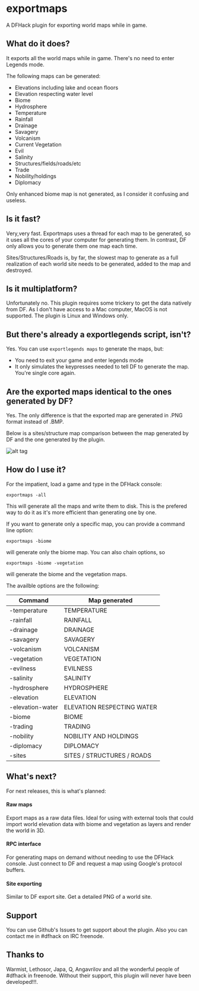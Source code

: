 # **exportmaps**
A DFHack plugin for exporting world maps while in game.

## What do it does?
It exports all the world maps while in game. There's no need to enter Legends mode.

The following maps can be generated:
* Elevations including lake and ocean floors
* Elevation respecting water level
* Biome
* Hydrosphere
* Temperature
* Rainfall
* Drainage
* Savagery
* Volcanism
* Current Vegetation
* Evil
* Salinity
* Structures/fields/roads/etc
* Trade
* Nobility/holdings
* Diplomacy

Only enhanced biome map is not generated, as I consider it confusing and useless.

## Is it fast?
Very,very fast. Exportmaps uses a thread for each map to be generated, so it uses all the cores of your computer for generating them.
In contrast, DF only allows you to generate them one map each time.

Sites/Structures/Roads is, by far, the slowest map to generate as a full realization of each world site needs to be generated, added to the map and destroyed.

## Is it multiplatform?

Unfortunately no. This plugin requires some trickery to get the data natively from DF. As I don't have access to a Mac computer, MacOS is not supported.
The plugin is Linux and Windows only.


## But there's already a exportlegends script, isn't?
Yes. You can use `exportlegends maps` to generate the maps, but:

* You need to exit your game and enter legends mode
* It only simulates the keypresses needed to tell DF to generate the map. You're single core again.

## Are the exported maps identical to the ones generated by DF?
Yes. The only difference is that the exported map are generated in .PNG format instead of .BMP. 

Below is a sites/structure map comparison between the map generated by DF and the one generated by the plugin.

![alt tag](https://github.com/ragundo/exportmaps/blob/master/docs/xites.png)

## How do I use it?
For the impatient, load a game and type in the DFHack console:

`exportmaps -all`

This will generate all the maps and write them to disk. This is the prefered way to do it as it's more efficient than generating one by one.

If you want to generate only a specific map, you can provide a command line option:

`exportmaps -biome`


will generate only the biome map. You can also chain options, so

`exportmaps -biome -vegetation`

will generate the biome and the vegetation maps.

The availble options are the following:

| Command | Map generated |
| --- | --- |
| -temperature     | TEMPERATURE |
| -rainfall        | RAINFALL |
| -drainage        | DRAINAGE |
| -savagery        | SAVAGERY |
| -volcanism       | VOLCANISM |                           
| -vegetation      | VEGETATION |
| -evilness        | EVILNESS |
| -salinity        | SALINITY |
| -hydrosphere     | HYDROSPHERE |
| -elevation       | ELEVATION |
| -elevation-water | ELEVATION RESPECTING WATER |
| -biome           | BIOME |
| -trading         | TRADING |                  
| -nobility        | NOBILITY AND HOLDINGS |
| -diplomacy       | DIPLOMACY |                                
| -sites           | SITES / STRUCTURES / ROADS |



## What's next?
For next releases, this is what's planned:

#### Raw maps
Export maps as a raw data files. Ideal for using with external tools that could import world elevation data
with biome and vegetation as layers and render the world in 3D.

#### RPC interface
For generating maps on demand without needing to use the DFHack console. Just connect to DF and request a map using Google's protocol buffers.

#### Site exporting
Similar to DF export site. Get a detailed PNG of a world site.

## Support
You can use Github's Issues to get support about the plugin. Also you can contact me in #dfhack on IRC freenode.

## Thanks to
Warmist, Lethosor, Japa, Q, Angavrilov and all the wonderful people of #dfhack in freenode.
Without their support, this plugin will never have been developed!!!.
